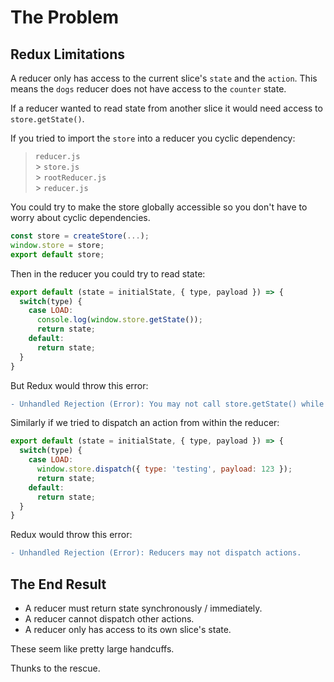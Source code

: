 # The Problem

## Redux Limitations

A reducer only has access to the current slice's `state` and the `action`.  This means the `dogs` reducer does not have access to the `counter` state.

If a reducer wanted to read state from another slice it would need access to `store.getState()`.

If you tried to import the `store` into a reducer you cyclic dependency:

> `reducer.js`<br>
> &gt; `store.js`<br>
> &gt; `rootReducer.js`<br>
> &gt; `reducer.js`

You could try to make the store globally accessible so you don't have to worry about cyclic dependencies.

```js
const store = createStore(...);
window.store = store;
export default store;
```

Then in the reducer you could try to read state:
```js
export default (state = initialState, { type, payload }) => {
  switch(type) {
    case LOAD:
      console.log(window.store.getState());
      return state;
    default:
      return state;
  }
}
```

But Redux would throw this error:
```diff
- Unhandled Rejection (Error): You may not call store.getState() while the reducer is executing. The reducer has already received the state as an argument. Pass it down from the top reducer instead of reading it from the store.
```

Similarly if we tried to dispatch an action from within the reducer:
```js
export default (state = initialState, { type, payload }) => {
  switch(type) {
    case LOAD:
      window.store.dispatch({ type: 'testing', payload: 123 });
      return state;
    default:
      return state;
  }
}
```

Redux would throw this error:
```diff
- Unhandled Rejection (Error): Reducers may not dispatch actions.
```

## The End Result
- A reducer must return state synchronously / immediately.
- A reducer cannot dispatch other actions.
- A reducer only has access to its own slice's state.

These seem like pretty large handcuffs.

Thunks to the rescue.
